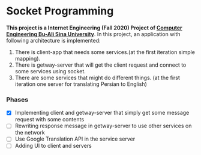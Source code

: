 # Socket Programming
**This project is a Internet Engineering (Fall 2020) Project of
[Computer Engineering Bu-Ali Sina University](http://eng.basu.ac.ir/en/ce)**.
In this project, an application with following architecture is implemented:
1. There is client-app that needs some services.(at the first iteration simple mapping).
2. There is getway-server that will get the client request and connect to some services using socket.
3. There are some services that might do different things. (at the first iteration one server for translating Persian to English)
### Phases
- [x] Implementing client and getway-server that simply get some message request with some contents
- [ ] Rewriting response message in getway-server to use other services on the network
- [ ] Use Google Translation API in the service server
- [ ] Adding UI to client and servers